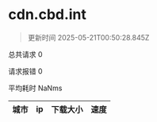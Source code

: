
  # cdn.cbd.int

  > 更新时间 2025-05-21T00:50:28.845Z
  
  总共请求 0

  请求报错 0

  平均耗时 NaNms

|城市|ip|下载大小|速度|
|-----|----------|---|---|

  